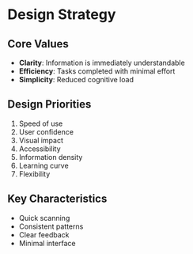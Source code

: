 # Design Strategy

## Core Values

- **Clarity**: Information is immediately understandable
- **Efficiency**: Tasks completed with minimal effort
- **Simplicity**: Reduced cognitive load

## Design Priorities

1. Speed of use
2. User confidence
3. Visual impact
4. Accessibility
5. Information density
6. Learning curve
7. Flexibility

## Key Characteristics

- Quick scanning
- Consistent patterns
- Clear feedback
- Minimal interface

